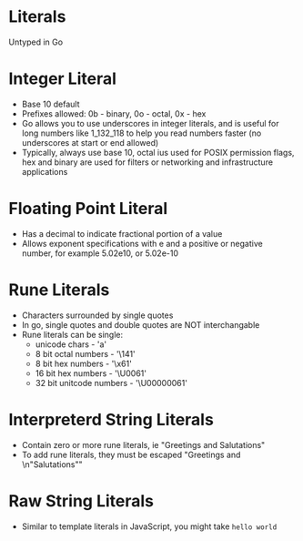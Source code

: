# Literals

Untyped in Go

# Integer Literal

- Base 10 default
- Prefixes allowed: 0b - binary, 0o - octal, 0x - hex
- Go allows you to use underscores in integer literals, and is useful for long numbers like 1_132_118 to help you read numbers faster (no underscores at start or end allowed)
- Typically, always use base 10, octal ius used for POSIX permission flags, hex and binary are used for filters or networking and infrastructure applications

# Floating Point Literal

- Has a decimal to indicate fractional portion of a value
- Allows exponent specifications with e and a positive or negative number, for example 5.02e10, or 5.02e-10

# Rune Literals

- Characters surrounded by single quotes
- In go, single quotes and double quotes are NOT interchangable
- Rune literals can be single:
  - unicode chars - 'a'
  - 8 bit octal numbers - '\141'
  - 8 bit hex numbers - '\x61'
  - 16 bit hex numbers - '\U0061'
  - 32 bit unitcode numbers - '\U00000061'

# Interpreterd String Literals

- Contain zero or more rune literals, ie "Greetings and Salutations"
- To add rune literals, they must be escaped "Greetings and \n\"Salutations\""

# Raw String Literals

- Similar to template literals in JavaScript, you might take `hello
world`

